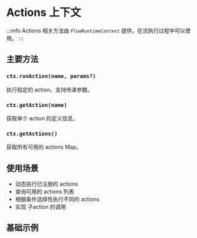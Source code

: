 # Actions 上下文

:::info
Actions 相关方法由 `FlowRuntimeContext` 提供，在流执行过程中可以使用。
:::

## 主要方法

### `ctx.runAction(name, params?)`

执行指定的 action，支持传递参数。

### `ctx.getAction(name)`

获取单个 action 的定义信息。

### `ctx.getActions()`

获取所有可用的 actions Map。

## 使用场景

- 动态执行已注册的 actions
- 查询可用的 actions 列表
- 根据条件选择性执行不同的 actions
- 实现 子action 的调用

## 基础示例
<!-- 
<code src="./basic.tsx"></code> -->
